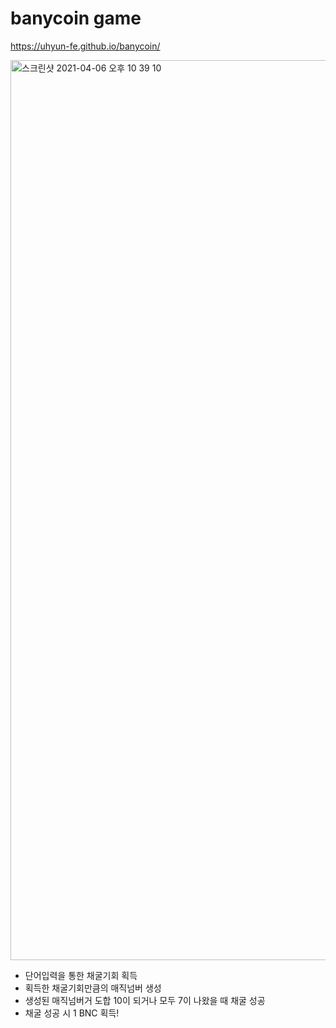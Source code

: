 # banycoin game

https://uhyun-fe.github.io/banycoin/

<img width="1440" alt="스크린샷 2021-04-06 오후 10 39 10" src="https://user-images.githubusercontent.com/80247574/113720152-4f034600-9729-11eb-877b-bda7ecc3a52b.png">

-  단어입력을 통한 채굴기회 획득
-  획득한 채굴기회만큼의 매직넘버 생성
-  생성된 매직넘버거 도합 10이 되거나 모두 7이 나왔을 때 채굴 성공
-  채굴 성공 시 1 BNC 획득!
